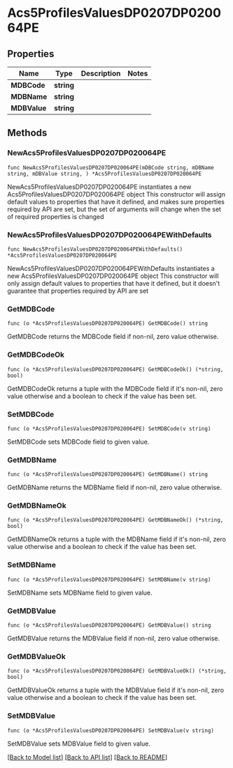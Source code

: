 # Acs5ProfilesValuesDP0207DP020064PE

## Properties

Name | Type | Description | Notes
------------ | ------------- | ------------- | -------------
**MDBCode** | **string** |  | 
**MDBName** | **string** |  | 
**MDBValue** | **string** |  | 

## Methods

### NewAcs5ProfilesValuesDP0207DP020064PE

`func NewAcs5ProfilesValuesDP0207DP020064PE(mDBCode string, mDBName string, mDBValue string, ) *Acs5ProfilesValuesDP0207DP020064PE`

NewAcs5ProfilesValuesDP0207DP020064PE instantiates a new Acs5ProfilesValuesDP0207DP020064PE object
This constructor will assign default values to properties that have it defined,
and makes sure properties required by API are set, but the set of arguments
will change when the set of required properties is changed

### NewAcs5ProfilesValuesDP0207DP020064PEWithDefaults

`func NewAcs5ProfilesValuesDP0207DP020064PEWithDefaults() *Acs5ProfilesValuesDP0207DP020064PE`

NewAcs5ProfilesValuesDP0207DP020064PEWithDefaults instantiates a new Acs5ProfilesValuesDP0207DP020064PE object
This constructor will only assign default values to properties that have it defined,
but it doesn't guarantee that properties required by API are set

### GetMDBCode

`func (o *Acs5ProfilesValuesDP0207DP020064PE) GetMDBCode() string`

GetMDBCode returns the MDBCode field if non-nil, zero value otherwise.

### GetMDBCodeOk

`func (o *Acs5ProfilesValuesDP0207DP020064PE) GetMDBCodeOk() (*string, bool)`

GetMDBCodeOk returns a tuple with the MDBCode field if it's non-nil, zero value otherwise
and a boolean to check if the value has been set.

### SetMDBCode

`func (o *Acs5ProfilesValuesDP0207DP020064PE) SetMDBCode(v string)`

SetMDBCode sets MDBCode field to given value.


### GetMDBName

`func (o *Acs5ProfilesValuesDP0207DP020064PE) GetMDBName() string`

GetMDBName returns the MDBName field if non-nil, zero value otherwise.

### GetMDBNameOk

`func (o *Acs5ProfilesValuesDP0207DP020064PE) GetMDBNameOk() (*string, bool)`

GetMDBNameOk returns a tuple with the MDBName field if it's non-nil, zero value otherwise
and a boolean to check if the value has been set.

### SetMDBName

`func (o *Acs5ProfilesValuesDP0207DP020064PE) SetMDBName(v string)`

SetMDBName sets MDBName field to given value.


### GetMDBValue

`func (o *Acs5ProfilesValuesDP0207DP020064PE) GetMDBValue() string`

GetMDBValue returns the MDBValue field if non-nil, zero value otherwise.

### GetMDBValueOk

`func (o *Acs5ProfilesValuesDP0207DP020064PE) GetMDBValueOk() (*string, bool)`

GetMDBValueOk returns a tuple with the MDBValue field if it's non-nil, zero value otherwise
and a boolean to check if the value has been set.

### SetMDBValue

`func (o *Acs5ProfilesValuesDP0207DP020064PE) SetMDBValue(v string)`

SetMDBValue sets MDBValue field to given value.



[[Back to Model list]](../README.md#documentation-for-models) [[Back to API list]](../README.md#documentation-for-api-endpoints) [[Back to README]](../README.md)


